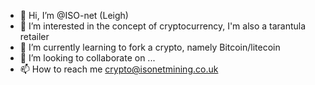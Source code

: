 - 👋 Hi, I’m @ISO-net (Leigh)
- 👀 I’m interested in the concept of cryptocurrency, I'm also a tarantula retailer
- 🌱 I’m currently learning to fork a crypto, namely Bitcoin/litecoin
- 💞️ I’m looking to collaborate on ...
- 📫 How to reach me crypto@isonetmining.co.uk

<!---
ISO-net/ISO-net is a ✨ special ✨ repository because its `README.md` (this file) appears on your GitHub profile.
You can click the Preview link to take a look at your changes.
--->
